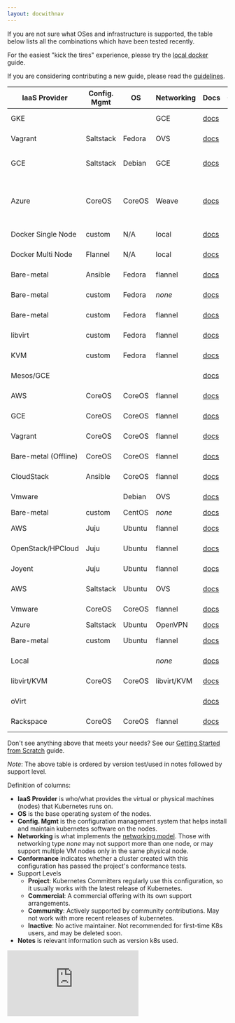 ```yaml
---
layout: docwithnav
---
```

If you are not sure what OSes and infrastructure is supported, the table below lists all the combinations which have
been tested recently.

For the easiest "kick the tires" experience, please try the [local docker](docker.html) guide.

If you are considering contributing a new guide, please read the
[guidelines](../../docs/devel/writing-a-getting-started-guide.html).

IaaS Provider        | Config. Mgmt | OS     | Networking  | Docs                                                                           | Conformance | Support Level                | Notes
-------------------- | ------------ | ------ | ----------  | ------------------------------------------------------------------------------ | ----------- | ---------------------------- | -----
GKE                  |              |        | GCE         | [docs](https://cloud.google.com/container-engine)                              |             | Commercial                   | Uses K8s version 0.15.0
Vagrant              | Saltstack    | Fedora | OVS         | [docs](../../docs/getting-started-guides/vagrant.html)                           |             | Project                      | Uses latest via https://get.k8s.io/
GCE                  | Saltstack    | Debian | GCE         | [docs](../../docs/getting-started-guides/gce.html)                               |             | Project                      | Tested with 0.15.0 by @robertbailey
Azure                | CoreOS       | CoreOS | Weave       | [docs](../../docs/getting-started-guides/coreos/azure/README.html)               |             | Community ([@errordeveloper](https://github.com/errordeveloper), [@squillace](https://github.com/squillace), [@chanezon](https://github.com/chanezon), [@crossorigin](https://github.com/crossorigin)) | Uses K8s version 0.17.0
Docker Single Node   | custom       | N/A    | local       | [docs](docker.html)                                                              |             | Project (@brendandburns)     | Tested @ 0.14.1 |
Docker Multi Node    | Flannel      | N/A    | local       | [docs](docker-multinode.html)                                                    |             | Project (@brendandburns)     | Tested @ 0.14.1 |
Bare-metal           | Ansible      | Fedora | flannel     | [docs](../../docs/getting-started-guides/fedora/fedora_ansible_config.html)      |             | Project                      | Uses K8s v0.13.2
Bare-metal           | custom       | Fedora | _none_      | [docs](../../docs/getting-started-guides/fedora/fedora_manual_config.html)       |             | Project                      | Uses K8s v0.13.2
Bare-metal           | custom       | Fedora | flannel     | [docs](../../docs/getting-started-guides/fedora/flannel_multi_node_cluster.html) |             | Community ([@aveshagarwal](https://github.com/aveshagarwal))| Tested with 0.15.0
libvirt              | custom       | Fedora | flannel     | [docs](../../docs/getting-started-guides/fedora/flannel_multi_node_cluster.html) |             | Community ([@aveshagarwal](https://github.com/aveshagarwal))| Tested with 0.15.0
KVM                  | custom       | Fedora | flannel     | [docs](../../docs/getting-started-guides/fedora/flannel_multi_node_cluster.html) |             | Community ([@aveshagarwal](https://github.com/aveshagarwal))| Tested with 0.15.0
Mesos/GCE            |              |        |             | [docs](../../docs/getting-started-guides/mesos.html)                             |             | [Community](https://github.com/mesosphere/kubernetes-mesos) ([@jdef](https://github.com/jdef)) | Uses K8s v0.11.2
AWS                  | CoreOS       | CoreOS | flannel     | [docs](../../docs/getting-started-guides/coreos.html)                            |             | Community                    | Uses K8s version 0.19.3
GCE                  | CoreOS       | CoreOS | flannel     | [docs](../../docs/getting-started-guides/coreos.html)                            |             | Community [@pires](https://github.com/pires) | Uses K8s version 0.19.3
Vagrant              | CoreOS       | CoreOS | flannel     | [docs](../../docs/getting-started-guides/coreos.html)                            |             | Community ( [@pires](https://github.com/pires), [@AntonioMeireles](https://github.com/AntonioMeireles) )           | Uses K8s version 0.19.3
Bare-metal (Offline) | CoreOS       | CoreOS | flannel     | [docs](../../docs/getting-started-guides/coreos/bare_metal_offline.html)         |             | Community([@jeffbean](https://github.com/jeffbean))    | Uses K8s version 0.15.0
CloudStack           | Ansible      | CoreOS | flannel     | [docs](../../docs/getting-started-guides/cloudstack.html)                        |             | Community (@runseb)          | Uses K8s version 0.9.1
Vmware               |              | Debian | OVS         | [docs](../../docs/getting-started-guides/vsphere.html)                           |             | Community (@pietern)         | Uses K8s version 0.9.1
Bare-metal           | custom       | CentOS | _none_      | [docs](../../docs/getting-started-guides/centos/centos_manual_config.html)       |             | Community(@coolsvap)         | Uses K8s v0.9.1
AWS                  | Juju         | Ubuntu | flannel     | [docs](../../docs/getting-started-guides/juju.html)                              |             | [Community](https://github.com/whitmo/bundle-kubernetes) ( [@whit](https://github.com/whitmo), [@matt](https://github.com/mbruzek), [@chuck](https://github.com/chuckbutler) ) | [Tested](http://reports.vapour.ws/charm-tests-by-charm/kubernetes) K8s v0.8.1
OpenStack/HPCloud    | Juju         | Ubuntu | flannel     | [docs](../../docs/getting-started-guides/juju.html)                              |             | [Community](https://github.com/whitmo/bundle-kubernetes) ( [@whit](https://github.com/whitmo), [@matt](https://github.com/mbruzek), [@chuck](https://github.com/chuckbutler) ) | [Tested](http://reports.vapour.ws/charm-tests-by-charm/kubernetes) K8s v0.8.1
Joyent               | Juju         | Ubuntu | flannel     | [docs](../../docs/getting-started-guides/juju.html)                              |             | [Community](https://github.com/whitmo/bundle-kubernetes) ( [@whit](https://github.com/whitmo), [@matt](https://github.com/mbruzek), [@chuck](https://github.com/chuckbutler) ) | [Tested](http://reports.vapour.ws/charm-tests-by-charm/kubernetes) K8s v0.8.1
AWS                  | Saltstack    | Ubuntu | OVS         | [docs](../../docs/getting-started-guides/aws.html)                               |             | Community (@justinsb)        | Uses K8s version 0.5.0
Vmware               | CoreOS       | CoreOS | flannel     | [docs](../../docs/getting-started-guides/coreos.html)                            |             | Community (@kelseyhightower) | Uses K8s version 0.15.0
Azure                | Saltstack    | Ubuntu | OpenVPN     | [docs](../../docs/getting-started-guides/azure.html)                             |             | Community                    |
Bare-metal           | custom       | Ubuntu | flannel     | [docs](../../docs/getting-started-guides/ubuntu.html)                            |             | Community (@resouer @WIZARD-CXY)       | use k8s version 0.18.0
Local                |              |        | _none_      | [docs](../../docs/getting-started-guides/locally.html)                           |             | Community (@preillyme)      |
libvirt/KVM          | CoreOS       | CoreOS | libvirt/KVM | [docs](../../docs/getting-started-guides/libvirt-coreos.html)                    |             | Community (@lhuard1A)       |
oVirt                |              |        |             | [docs](../../docs/getting-started-guides/ovirt.html)                             |             | Community (@simon3z)        |
Rackspace            | CoreOS       | CoreOS | flannel     | [docs](../../docs/getting-started-guides/rackspace.html)                         |             | Community (@doublerr)       | use k8s version 0.18.0

Don't see anything above that meets your needs?  See our [Getting Started from Scratch](../../docs/getting-started-guides/scratch.html) guide.

*Note*: The above table is ordered by version test/used in notes followed by support level.

Definition of columns:
  - **IaaS Provider** is who/what provides the virtual or physical machines (nodes) that Kubernetes runs on.
  - **OS** is the base operating system of the nodes.
  - **Config. Mgmt** is the configuration management system that helps install and maintain kubernetes software on the
    nodes.
  - **Networking** is what implements the [networking model](../../docs/networking.html).  Those with networking type
    _none_ may not support more than one node, or may support multiple VM nodes only in the same physical node.
  - **Conformance** indicates whether a cluster created with this configuration has passed the project's conformance
    tests. 
  - Support Levels
    - **Project**:  Kubernetes Committers regularly use this configuration, so it usually works with the latest release
      of Kubernetes.
    - **Commercial**: A commercial offering with its own support arrangements.
    - **Community**: Actively supported by community contributions. May not work with more recent releases of kubernetes.
    - **Inactive**: No active maintainer.  Not recommended for first-time K8s users, and may be deleted soon.
  - **Notes** is relevant information such as version k8s used.


[![Analytics](https://kubernetes-site.appspot.com/UA-36037335-10/GitHub/docs/getting-started-guides/README.html?pixel)]()
